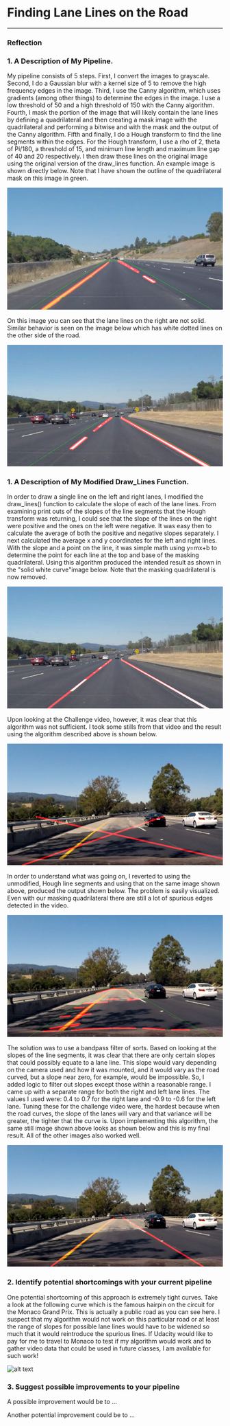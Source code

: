 # **Finding Lane Lines on the Road** 


[//]: # (Image References)

[image1]: ./result_images_original_drawlines/solidYellowCurve.jpg "Solid Yellow Curve"
[image2]: ./result_images_original_drawlines/solidWhiteCurve.jpg "Solid White Curve"
[image3]: ./result_images_original_drawlines/challenge2.jpg "Challenge2"
[image4]: ./result_images_original_drawlines/challenge3.jpg "Challenge3"
[image5]: ./result_images_modified_drawlines_without_filter/solidWhiteCurve.jpg "Solid White Curve"
[image6]: ./result_images_modified_drawlines_without_filter/challenge3.jpg "Challenge3 No Filter"
[image7]: ./result_images_modified_drawlines_without_filter/challenge4.jpg "Challenge4 No Filter"
[image8]: ./result_images/challenge3.jpg "Challenge3"
[image10]: http://coolvoyage.ru/wp-content/uploads/2014/05/monaco_raceway_hairpin.jpg "Monaco"

---

### Reflection

### 1. A Description of My Pipeline.

My pipeline consists of 5 steps. First, I convert the images to grayscale. Second, I do a Gaussian blur with a kernel size of 5 to remove the high frequency edges in the image. Third, I use the Canny algorithm, which uses gradients (among other things) to determine the edges in the image. I use a low threshold of 50 and a high threshold of 150 with the Canny algorithm. Fourth, I mask the portion of the image that will likely contain the lane lines by defining a quadrilateral and then creating a mask image with the quadrilateral and performing a bitwise and with the mask and the output of the Canny algorithm. Fifth and finally, I do a Hough transform to find the line segments within the edges. For the Hough transform, I use a rho of 2, theta of Pi/180, a threshold of 15, and minimum line length and maximum line gap of 40 and 20 respectively. I then draw these lines on the original image using the original version of the draw_lines function. An example image is shown directly below. Note that I have shown the outline of the quadrilateral mask on this image in green.

![alt text][image1]

On this image you can see that the lane lines on the right are not solid. Similar behavior is seen on the 
image below which has white dotted lines on the other side of the road.

![alt text][image2]

### 1. A Description of My Modified Draw_Lines Function.

In order to draw a single line on the left and right lanes, I modified the draw_lines() function to calculate the slope of each of the lane lines. From examining print outs of the slopes of the line segments that the Hough transform was returning, I could see that the slope of the lines on the right were positive and the ones on the left were negative. It was easy then to calculate the average of both the positive and negative slopes separately. I next calculated the average x and y coordinates for the left and right lines. With the slope and a point on the line, it was simple math using y=mx+b to determine the point for each line at the top and base of the masking quadrilateral. Using this algorithm produced the intended result as shown in the "solid white curve"image below. Note that the masking quadrilateral is now removed. 

![alt text][image5]

Upon looking at the Challenge video, however, it was clear that this algorithm was not sufficient. I took some stills from that video and the result using the algorithm described above is shown below.

![alt text][image6]

In order to understand what was going on, I reverted to using the unmodified, Hough line segments and using that on the same image shown above, produced the output shown below. The problem is easily visualized. Even with our masking quadrilateral there are still a lot of spurious edges detected in the video.

![alt text][image4]

The solution was to use a bandpass filter of sorts. Based on looking at the slopes of the line segments, it was clear that there are only certain slopes that could possibly equate to a lane line. This slope would vary depending on the camera used and how it was mounted, and it would vary as the road curved, but a slope near zero, for example, would be impossible. So, I added logic to filter out slopes except those within a reasonable range. I came up with a separate range for both the right and left lane lines. The values I used were: 0.4 to 0.7 for the right lane and -0.9 to -0.6 for the left lane. Tuning these for the challenge video were, the hardest because when the road curves, the slope of the lanes will vary and that variance will be greater, the tighter that the curve is. Upon implementing this algorithm, the same still image shown above looks as shown below and this is my final result. All of the other images also worked well.

![alt text][image8]



### 2. Identify potential shortcomings with your current pipeline


One potential shortcoming of this approach is extremely tight curves. Take a look at the following curve which is the famous hairpin on the circuit for the Monaco Grand Prix. This is actually a public road as you can see here. I suspect that my algorithm would not work on this particular road or at least the range of slopes for possible lane lines would have to be widened so much that it would reintroduce the spurious lines. If Udacity would like to pay for me to travel to Monaco to test if my algorithm would work and to gather video data that could be used in future classes, I am available for such work!

![alt text][image10]


### 3. Suggest possible improvements to your pipeline

A possible improvement would be to ...

Another potential improvement could be to ...

